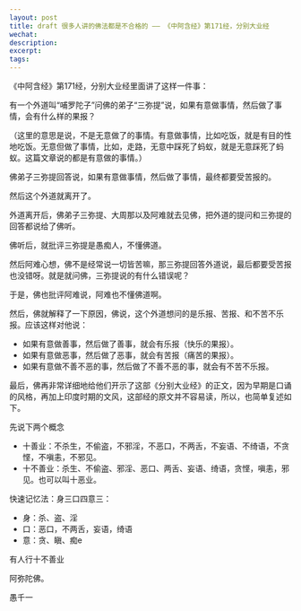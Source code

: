 ```yaml
---
layout: post
title: draft 很多人讲的佛法都是不合格的 —— 《中阿含经》第171经，分别大业经
wechat: 
description: 
excerpt: 
tags:
---
```


《中阿含经》第171经，分别大业经里面讲了这样一件事：

有一个外道叫“哺罗陀子”问佛的弟子“三弥提”说，如果有意做事情，然后做了事情，会有什么样的果报？

（这里的意思是说，不是无意做了的事情。有意做事情，比如吃饭，就是有目的性地吃饭。无意但做了事情，比如，走路，无意中踩死了蚂蚁，就是无意踩死了蚂蚁。这篇文章说的都是有意做的事情。）

佛弟子三弥提回答说，如果有意做事情，然后做了事情，最终都要受苦报的。

然后这个外道就离开了。

外道离开后，佛弟子三弥提、大周那以及阿难就去见佛，把外道的提问和三弥提的回答都说给了佛听。

佛听后，就批评三弥提是愚痴人，不懂佛道。

然后阿难心想，佛不是经常说一切皆苦嘛，那三弥提回答外道说，最后都要受苦报也没错呀。就是就问佛，三弥提说的有什么错误呢？

于是，佛也批评阿难说，阿难也不懂佛道啊。

然后，佛就解释了一下原因，佛说，这个外道想问的是乐报、苦报、和不苦不乐报。应该这样对他说：
* 如果有意做善事，然后做了善事，就会有乐报（快乐的果报）。
* 如果有意做恶事，然后做了恶事，就会有苦报（痛苦的果报）。
* 如果有意做不善不恶的事，然后做了不善不恶的事，就会有不苦不乐报。

最后，佛再非常详细地给他们开示了这部《分别大业经》的正文，因为早期是口诵的风格，再加上印度时期的文风，这部经的原文并不容易读，所以，也简单复述如下。

先说下两个概念
* 十善业：不杀生，不偷盗，不邪淫，不恶口，不两舌，不妄语、不绮语，不贪悭，不嗔恚，不邪见。
* 十不善业：杀生、不偷盗、邪淫、恶口、两舌、妄语、绮语，贪悭，嗔恚，邪见。也可以叫十恶业。

快速记忆法：身三口四意三：
* 身：杀、盗、淫
* 口：恶口，不两舌，妄语，绮语
* 意：贪、瞋、痴e

有人行十不善业



阿弥陀佛。

愚千一

